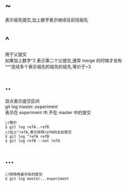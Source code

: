 # ~

表示祖先提交,加上数字表示继续往前找祖先

# ^

用于父提交  
如果加上数字^2 表示第二个父提交,通常 merge 的时候才会有  
^^^连续多个表示祖先的祖先的祖先,等价于~3

# ..

双点表示提交区间  
git log master..experiment  
表示在 experiment 中,不在 master 中的提交

```
//等价
$ git log refA..refB
//加上^refA,表示排除refA的左右提交
$ git log ^refA refB
$ git log refB --not refA
```

# ...

```
//排除两者共有的提交
$ git log master...experiment
```
